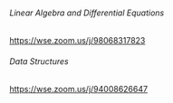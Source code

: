 ###### Linear Algebra and Differential Equations

https://wse.zoom.us/j/98068317823

###### Data Structures

https://wse.zoom.us/j/94008626647


